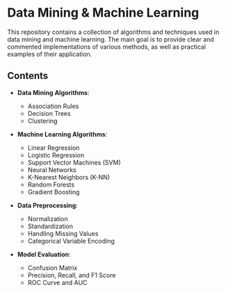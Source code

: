 # Data Mining & Machine Learning

This repository contains a collection of algorithms and techniques used in data mining and machine learning. The main goal is to provide clear and commented implementations of various methods, as well as practical examples of their application.

## Contents

- **Data Mining Algorithms**:
  - Association Rules
  - Decision Trees
  - Clustering

- **Machine Learning Algorithms**:
  - Linear Regression
  - Logistic Regression
  - Support Vector Machines (SVM)
  - Neural Networks
  - K-Nearest Neighbors (K-NN)
  - Random Forests
  - Gradient Boosting

- **Data Preprocessing**:
  - Normalization
  - Standardization
  - Handling Missing Values
  - Categorical Variable Encoding

- **Model Evaluation**:
  - Confusion Matrix
  - Precision, Recall, and F1 Score
  - ROC Curve and AUC
